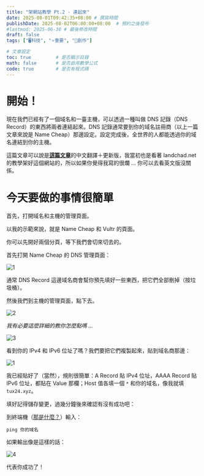 ```yaml
---
title: "架網站教學 Pt.2 - 連起來"
date: 2025-08-01T09:42:35+08:00 # 撰寫時間
publishDate: 2025-08-02T06:00:00+08:00  # 預約之後發布
#lastmod: 2025-06-30 # 最後修改時間
draft: false
tags: ["🖥️科技", "⭐️重要", "📝創作"]

# 文章設定
toc: true         # 是否顯示目錄
math: false       # 是否啟用數學公式
code: true        # 是否有程式碼
---
```


# 開始！

現在我們已經有了一個域名和一臺主機，可以透過一種叫做 DNS 記錄（DNS Record）的東西將兩者連結起來。DNS 記錄通常要到你的域名註冊商（以上一篇文章來說是 Name Cheap）那邊設定。設定完成後，全世界的人都能透過你的域名連結到你的主機。

這篇文章可以說是[**這篇文章**](https://landchad.net/basic/dns/)的中文翻譯＋更新版，我當初也是看著 landchad.net 的教學架好這個網站的，所以如果你覺得我寫的很爛 ... 你可以去看英文版沒關係。

# 今天要做的事情很簡單

首先，打開域名和主機的管理頁面。

以我的示範來說，就是 Name Cheap 和 Vultr 的頁面。

你可以先開好兩個分頁，等下我們會切來切去的。

首先打開 Name Cheap 的 DNS 管理頁面：

![1](/home/tux24/tux24xyz/content/articles/build-your-own-website-2/images/1.jpg)

通常 DNS Record 這邊域名商會幫你預先填好一些東西，把它們全部刪掉（按垃圾桶）。

然後我們到主機的管理頁面，點下去。

![2](/home/tux24/tux24xyz/content/articles/build-your-own-website-2/images/2.jpg)

_我有必要這麼詳細的教你怎麼點嗎 ..._

![3](/home/tux24/tux24xyz/content/articles/build-your-own-website-2/images/3.jpg)

看到你的 IPv4 和 IPv6 位址了嗎？我們要把它們複製起來，貼到域名商那邊：

![1](/home/tux24/tux24xyz/content/articles/build-your-own-website-2/images/1.jpg)

我已經貼好了（當然），規則很簡單：A Record 貼 IPv4 位址，AAAA Record 貼 IPv6 位址，都貼在 Value 那欄；Host 值各填一個 `*` 和你的域名，像我就填 `tux24.xyz`。

填好記得儲存變更，過幾分鐘後來確認有沒有成功吧：

到終端機（[那是什麼？](https://wiwi.blog/blog/why-use-terminal)）輸入：

```
ping 你的域名
```

如果輸出像是這樣的話：

![4](/home/tux24/tux24xyz/content/articles/build-your-own-website-2/images/4.jpg)

代表你成功了！
